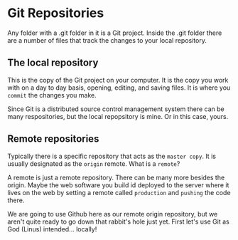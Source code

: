 # Git Repositories

Any folder with a .git folder in it is a Git project. Inside the .git folder there are a number of files that track the changes to your local repository.

## The local repository

This is the copy of the Git project on your computer. It is the copy you work with on a day to day basis, opening, editing, and saving files. It is where you `commit` the changes you make.

Since Git is a distributed source control management system there can be many respositories, but the local repopsitory is mine. Or in this case, yours.

## Remote repositories

Typically there is a specific repository that acts as the `master copy`. It is usually designated as the `origin` remote. What is a `remote`?

A remote is just a remote repository. There can be many more besides the origin. Maybe the web software you build id deployed to the server where it lives on the web by setting a remote called `production` and `pushing` the code there.

We are going to use Github here as our remote origin repository, but we aren't quite ready to go down that rabbit's hole just yet. First let's use Git as God (Linus) intended... locally!

